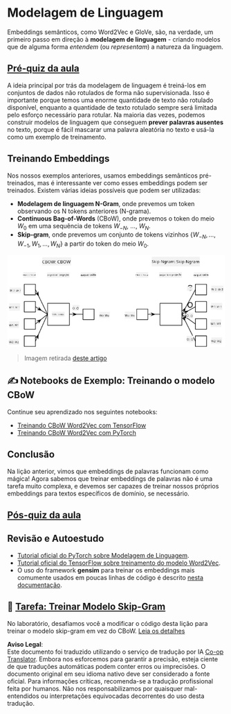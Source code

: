<!--
CO_OP_TRANSLATOR_METADATA:
{
  "original_hash": "31b46ba1f3aa78578134d4829f88be53",
  "translation_date": "2025-08-26T08:31:15+00:00",
  "source_file": "lessons/5-NLP/15-LanguageModeling/README.md",
  "language_code": "br"
}
-->
# Modelagem de Linguagem

Embeddings semânticos, como Word2Vec e GloVe, são, na verdade, um primeiro passo em direção à **modelagem de linguagem** - criando modelos que de alguma forma *entendem* (ou *representam*) a natureza da linguagem.

## [Pré-quiz da aula](https://red-field-0a6ddfd03.1.azurestaticapps.net/quiz/115)

A ideia principal por trás da modelagem de linguagem é treiná-los em conjuntos de dados não rotulados de forma não supervisionada. Isso é importante porque temos uma enorme quantidade de texto não rotulado disponível, enquanto a quantidade de texto rotulado sempre será limitada pelo esforço necessário para rotular. Na maioria das vezes, podemos construir modelos de linguagem que conseguem **prever palavras ausentes** no texto, porque é fácil mascarar uma palavra aleatória no texto e usá-la como um exemplo de treinamento.

## Treinando Embeddings

Nos nossos exemplos anteriores, usamos embeddings semânticos pré-treinados, mas é interessante ver como esses embeddings podem ser treinados. Existem várias ideias possíveis que podem ser utilizadas:

* **Modelagem de linguagem N-Gram**, onde prevemos um token observando os N tokens anteriores (N-grama).
* **Continuous Bag-of-Words** (CBoW), onde prevemos o token do meio $W_0$ em uma sequência de tokens $W_{-N}$, ..., $W_N$.
* **Skip-gram**, onde prevemos um conjunto de tokens vizinhos {$W_{-N},\dots, W_{-1}, W_1,\dots, W_N$} a partir do token do meio $W_0$.

![imagem do artigo sobre conversão de palavras em vetores](../../../../../translated_images/example-algorithms-for-converting-words-to-vectors.fbe9207a726922f6f0f5de66427e8a6eda63809356114e28fb1fa5f4a83ebda7.br.png)

> Imagem retirada [deste artigo](https://arxiv.org/pdf/1301.3781.pdf)

## ✍️ Notebooks de Exemplo: Treinando o modelo CBoW

Continue seu aprendizado nos seguintes notebooks:

* [Treinando CBoW Word2Vec com TensorFlow](../../../../../lessons/5-NLP/15-LanguageModeling/CBoW-TF.ipynb)
* [Treinando CBoW Word2Vec com PyTorch](../../../../../lessons/5-NLP/15-LanguageModeling/CBoW-PyTorch.ipynb)

## Conclusão

Na lição anterior, vimos que embeddings de palavras funcionam como mágica! Agora sabemos que treinar embeddings de palavras não é uma tarefa muito complexa, e devemos ser capazes de treinar nossos próprios embeddings para textos específicos de domínio, se necessário.

## [Pós-quiz da aula](https://red-field-0a6ddfd03.1.azurestaticapps.net/quiz/215)

## Revisão e Autoestudo

* [Tutorial oficial do PyTorch sobre Modelagem de Linguagem](https://pytorch.org/tutorials/beginner/nlp/word_embeddings_tutorial.html).
* [Tutorial oficial do TensorFlow sobre treinamento do modelo Word2Vec](https://www.TensorFlow.org/tutorials/text/word2vec).
* O uso do framework **gensim** para treinar os embeddings mais comumente usados em poucas linhas de código é descrito [nesta documentação](https://pytorch.org/tutorials/beginner/nlp/word_embeddings_tutorial.html).

## 🚀 [Tarefa: Treinar Modelo Skip-Gram](lab/README.md)

No laboratório, desafiamos você a modificar o código desta lição para treinar o modelo skip-gram em vez do CBoW. [Leia os detalhes](lab/README.md)

**Aviso Legal**:  
Este documento foi traduzido utilizando o serviço de tradução por IA [Co-op Translator](https://github.com/Azure/co-op-translator). Embora nos esforcemos para garantir a precisão, esteja ciente de que traduções automáticas podem conter erros ou imprecisões. O documento original em seu idioma nativo deve ser considerado a fonte oficial. Para informações críticas, recomenda-se a tradução profissional feita por humanos. Não nos responsabilizamos por quaisquer mal-entendidos ou interpretações equivocadas decorrentes do uso desta tradução.